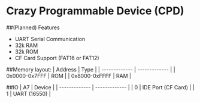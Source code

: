 # Crazy Programmable Device (CPD)

##(Planned) Features
* UART Serial Communication
* 32k RAM
* 32k ROM
* CF Card Support (FAT16 or FAT12)

##Memory layout:
| Address       | Type |
| ------------- | ------------- |
| 0x0000-0x7FFF | ROM  |
| 0x8000-0xFFFF | RAM  |

##IO
| A7       | Device |
| ------------- | ------------- |
| 0 | IDE Port (CF Card)  |
| 1 | UART (16550)  |
